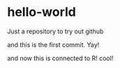# hello-world
Just a repository to try out github

and this is the first commit. Yay!

and now this is connected to R! cool!
